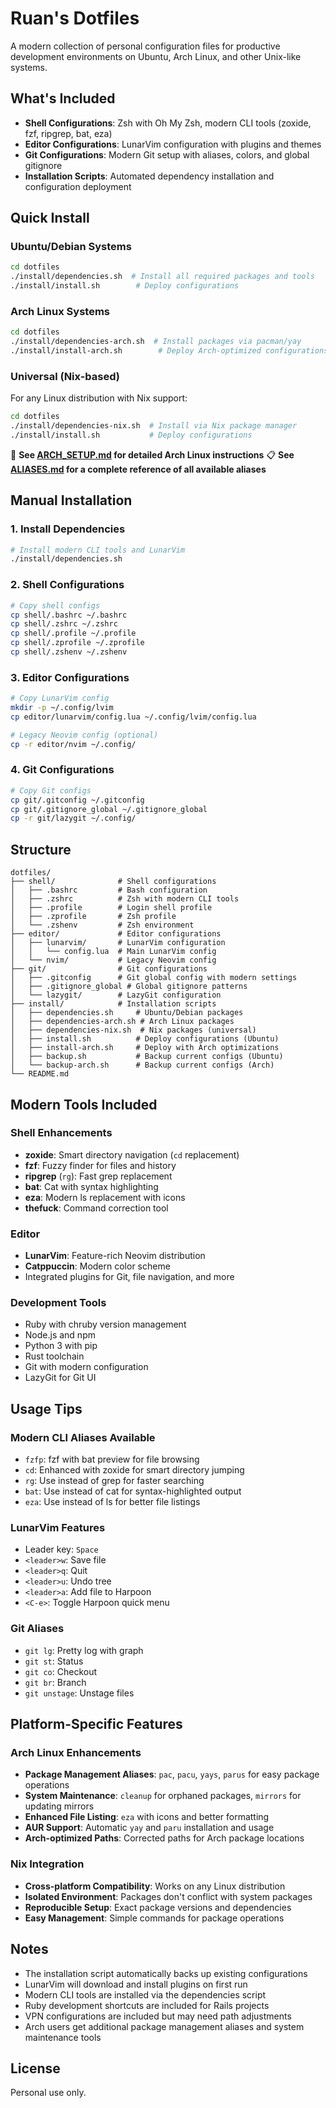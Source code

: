 # Ruan's Dotfiles

A modern collection of personal configuration files for productive development environments on Ubuntu, Arch Linux, and other Unix-like systems.

## What's Included

- **Shell Configurations**: Zsh with Oh My Zsh, modern CLI tools (zoxide, fzf, ripgrep, bat, eza)
- **Editor Configurations**: LunarVim configuration with plugins and themes
- **Git Configurations**: Modern Git setup with aliases, colors, and global gitignore
- **Installation Scripts**: Automated dependency installation and configuration deployment

## Quick Install

### Ubuntu/Debian Systems

```bash
cd dotfiles
./install/dependencies.sh  # Install all required packages and tools
./install/install.sh        # Deploy configurations
```

### Arch Linux Systems

```bash
cd dotfiles
./install/dependencies-arch.sh  # Install packages via pacman/yay
./install/install-arch.sh        # Deploy Arch-optimized configurations
```

### Universal (Nix-based)

For any Linux distribution with Nix support:

```bash
cd dotfiles
./install/dependencies-nix.sh  # Install via Nix package manager
./install/install.sh           # Deploy configurations
```

📖 **See [ARCH_SETUP.md](ARCH_SETUP.md) for detailed Arch Linux instructions**
📋 **See [ALIASES.md](ALIASES.md) for a complete reference of all available aliases**

## Manual Installation

### 1. Install Dependencies
```bash
# Install modern CLI tools and LunarVim
./install/dependencies.sh
```

### 2. Shell Configurations
```bash
# Copy shell configs
cp shell/.bashrc ~/.bashrc
cp shell/.zshrc ~/.zshrc
cp shell/.profile ~/.profile
cp shell/.zprofile ~/.zprofile
cp shell/.zshenv ~/.zshenv
```

### 3. Editor Configurations
```bash
# Copy LunarVim config
mkdir -p ~/.config/lvim
cp editor/lunarvim/config.lua ~/.config/lvim/config.lua

# Legacy Neovim config (optional)
cp -r editor/nvim ~/.config/
```

### 4. Git Configurations
```bash
# Copy Git configs
cp git/.gitconfig ~/.gitconfig
cp git/.gitignore_global ~/.gitignore_global
cp -r git/lazygit ~/.config/
```

## Structure

```
dotfiles/
├── shell/              # Shell configurations
│   ├── .bashrc         # Bash configuration
│   ├── .zshrc          # Zsh with modern CLI tools
│   ├── .profile        # Login shell profile
│   ├── .zprofile       # Zsh profile
│   └── .zshenv         # Zsh environment
├── editor/             # Editor configurations
│   ├── lunarvim/       # LunarVim configuration
│   │   └── config.lua  # Main LunarVim config
│   └── nvim/           # Legacy Neovim config
├── git/                # Git configurations
│   ├── .gitconfig      # Git global config with modern settings
│   ├── .gitignore_global # Global gitignore patterns
│   └── lazygit/        # LazyGit configuration
├── install/            # Installation scripts
│   ├── dependencies.sh     # Ubuntu/Debian packages
│   ├── dependencies-arch.sh # Arch Linux packages
│   ├── dependencies-nix.sh  # Nix packages (universal)
│   ├── install.sh          # Deploy configurations (Ubuntu)
│   ├── install-arch.sh     # Deploy with Arch optimizations
│   ├── backup.sh           # Backup current configs (Ubuntu)
│   └── backup-arch.sh      # Backup current configs (Arch)
└── README.md
```

## Modern Tools Included

### Shell Enhancements
- **zoxide**: Smart directory navigation (`cd` replacement)
- **fzf**: Fuzzy finder for files and history
- **ripgrep** (`rg`): Fast grep replacement
- **bat**: Cat with syntax highlighting
- **eza**: Modern ls replacement with icons
- **thefuck**: Command correction tool

### Editor
- **LunarVim**: Feature-rich Neovim distribution
- **Catppuccin**: Modern color scheme
- Integrated plugins for Git, file navigation, and more

### Development Tools
- Ruby with chruby version management
- Node.js and npm
- Python 3 with pip
- Rust toolchain
- Git with modern configuration
- LazyGit for Git UI

## Usage Tips

### Modern CLI Aliases Available
- `fzfp`: fzf with bat preview for file browsing
- `cd`: Enhanced with zoxide for smart directory jumping
- `rg`: Use instead of grep for faster searching
- `bat`: Use instead of cat for syntax-highlighted output
- `eza`: Use instead of ls for better file listings

### LunarVim Features
- Leader key: `Space`
- `<leader>w`: Save file
- `<leader>q`: Quit
- `<leader>u`: Undo tree
- `<leader>a`: Add file to Harpoon
- `<C-e>`: Toggle Harpoon quick menu

### Git Aliases
- `git lg`: Pretty log with graph
- `git st`: Status
- `git co`: Checkout
- `git br`: Branch
- `git unstage`: Unstage files

## Platform-Specific Features

### Arch Linux Enhancements
- **Package Management Aliases**: `pac`, `pacu`, `yays`, `parus` for easy package operations
- **System Maintenance**: `cleanup` for orphaned packages, `mirrors` for updating mirrors
- **Enhanced File Listing**: `eza` with icons and better formatting
- **AUR Support**: Automatic `yay` and `paru` installation and usage
- **Arch-optimized Paths**: Corrected paths for Arch package locations

### Nix Integration
- **Cross-platform Compatibility**: Works on any Linux distribution
- **Isolated Environment**: Packages don't conflict with system packages
- **Reproducible Setup**: Exact package versions and dependencies
- **Easy Management**: Simple commands for package operations

## Notes

- The installation script automatically backs up existing configurations
- LunarVim will download and install plugins on first run
- Modern CLI tools are installed via the dependencies script
- Ruby development shortcuts are included for Rails projects
- VPN configurations are included but may need path adjustments
- Arch users get additional package management aliases and system maintenance tools

## License

Personal use only. 
